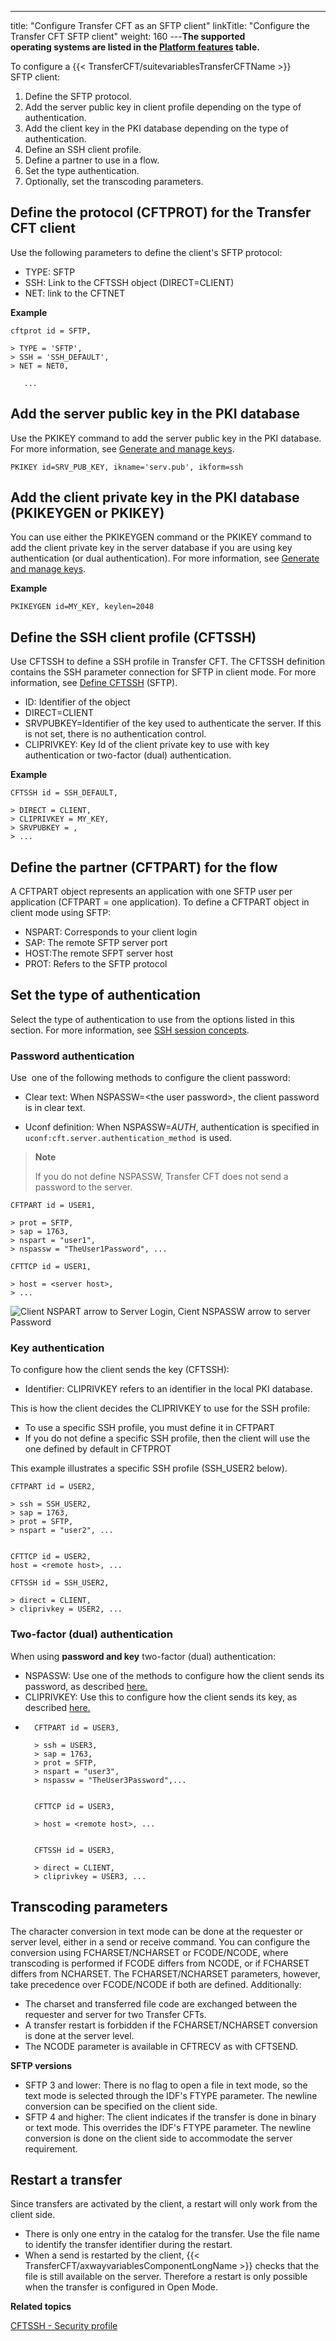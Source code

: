 ---
title: "Configure Transfer CFT as an SFTP client"
linkTitle: "Configure the Transfer CFT SFTP client"
weight: 160
---******The supported operating systems are listed in the [Platform features](../../../datasheet) table.******

To configure a {{< TransferCFT/suitevariablesTransferCFTName  >}} SFTP client:

1. Define the SFTP protocol.
1. Add the server public key in client profile depending on the type of authentication.
1. Add the client key in the PKI database depending on the type of authentication.
1. Define an SSH client profile.
1. Define a partner to use in a flow.
1. Set the type authentication.
1. Optionally, set the transcoding parameters.

## Define the protocol (CFTPROT) for the Transfer CFT client

Use the following parameters to define the client's SFTP protocol:

- TYPE: SFTP
- SSH: Link to the CFTSSH object (DIRECT=CLIENT)
- NET: link to the CFTNET 

****Example****

```
cftprot id = SFTP,

> TYPE = 'SFTP',
> SSH = 'SSH_DEFAULT',
> NET = NET0,

   ...
```

## Add the server public key in the PKI database

Use the PKIKEY command to add the server public key in the PKI database. For more information, see [Generate and manage keys](../new_pki_keys_use).

```
PKIKEY id=SRV_PUB_KEY, ikname='serv.pub', ikform=ssh
```

## Add the client private key in the PKI database (PKIKEYGEN or PKIKEY)

You can use either the PKIKEYGEN command or the PKIKEY command to add the client private key in the server database if you are using key authentication (or dual authentication). For more information, see [Generate and manage keys](../new_pki_keys_use).

****Example****

```
PKIKEYGEN id=MY_KEY, keylen=2048
```

## Define the SSH client profile (CFTSSH)

Use CFTSSH to define a SSH profile in Transfer CFT. The CFTSSH definition contains the SSH parameter connection for SFTP in client mode. For more information, see [Define CFTSSH](../../../c_intro_userinterfaces/web_copilot_ui/cftssl/cftssh)
(SFTP).

- ID: Identifier of the object
- DIRECT=CLIENT
- SRVPUBKEY=Identifier of the key used to authenticate the server. If this is not set, there is no authentication control.
- CLIPRIVKEY: Key Id of the client private key to use with key authentication or two-factor (dual) authentication.

****Example****

```
CFTSSH id = SSH_DEFAULT,

> DIRECT = CLIENT,
> CLIPRIVKEY = MY_KEY,
> SRVPUBKEY = ,
> ...

```

## Define the partner (CFTPART) for the flow

A CFTPART object represents an application with one SFTP user per application (CFTPART = one application). To define a CFTPART object in client mode using SFTP:

- NSPART: Corresponds to your client login
- SAP: The remote SFTP server port
- HOST:The remote SFPT server host
- PROT: Refers to the SFTP protocol

## Set the type of authentication

Select the type of authentication to use from the options listed in this section. For more information, see [SSH session concepts](../sftp_keys_concepts).

<span id="Password"></span>

### Password authentication

Use  one of the following methods to configure the client password:

- Clear text: When NSPASSW=&lt;the user password>, the client password is in clear text.

<!-- -->

- Uconf definition: When NSPASSW=_AUTH_, authentication is specified in `uconf:cft.server.authentication_method `is used.

> **Note**
>
> If you do not define NSPASSW, Transfer CFT does not send a password to the server.

```
CFTPART id = USER1,

> prot = SFTP,
> sap = 1763,
> nspart = "user1",
> nspassw = "TheUser1Password", ...

CFTTCP id = USER1,

> host = <server host>,
> ...

```

![Client NSPART arrow to Server Login, Cient NSPASSW arrow to server Password](/Images/TransferCFT/sftp_client.png)

<span id="Key"></span>

### Key authentication

To configure how the client sends the key (CFTSSH):

- Identifier: CLIPRIVKEY refers to an identifier in the local PKI database.

This is how the client decides the CLIPRIVKEY to use for the SSH profile:

- To use a specific SSH profile, you must define it in CFTPART 
- If you do not define a specific SSH profile, then the client will use the one defined by default in CFTPROT 

This example illustrates a specific SSH profile (SSH_USER2 below).

```
CFTPART id = USER2,

> ssh = SSH_USER2,
> sap = 1763,
> prot = SFTP,
> nspart = "user2", ...

 
CFTTCP id = USER2,
host = <remote host>, ...
 
CFTSSH id = SSH_USER2,

> direct = CLIENT,
> cliprivkey = USER2, ...

```

### Two-factor (dual) authentication

When using **password and key** two-factor (dual) authentication:

- NSPASSW: Use one of the methods to configure how the client sends its password, as described [here.](#Password)
- CLIPRIVKEY: Use this to configure how the client sends its key, as described [here.](#Key)

<!-- -->

- ```
    CFTPART id = USER3,

    > ssh = USER3,
    > sap = 1763,
    > prot = SFTP,
    > nspart = "user3",
    > nspassw = "TheUser3Password",...

     
    CFTTCP id = USER3,

    > host = <remote host>, ...

     
    CFTSSH id = USER3,

    > direct = CLIENT,
    > cliprivkey = USER3, ...

    ```

<span id="Transcod"></span>

## Transcoding parameters

The character conversion in text mode can be done at the requester or server level, either in a send or receive command. You can configure the conversion using FCHARSET/NCHARSET or FCODE/NCODE, where transcoding is performed if FCODE differs from NCODE, or if FCHARSET differs from NCHARSET. The FCHARSET/NCHARSET parameters, however, take precedence over FCODE/NCODE if both are defined. Additionally:

- The charset and transferred file code are exchanged between the requester and server for two Transfer CFTs.
- A transfer restart is forbidden if the FCHARSET/NCHARSET conversion is done at the server level.
- The NCODE parameter is available in CFTRECV as with CFTSEND.

****SFTP versions****

- SFTP 3 and lower: There is no flag to open a file in text mode, so the text mode is selected through the IDF's FTYPE parameter. The newline conversion can be specified on the client side.
- SFTP 4 and higher: The client indicates if the transfer is done in binary or text mode. This overrides the IDF's FTYPE parameter. The newline conversion is done on the client side to accommodate the server requirement.

## Restart a transfer

Since transfers are activated by the client, a restart will only work from the client side.

- There is only one entry in the catalog for the transfer. Use the file name to identify the transfer identifier during the restart.
- When a send is restarted by the client, {{< TransferCFT/axwayvariablesComponentLongName >}} checks that the file is still available on the server. Therefore a restart is only possible when the transfer is configured in Open Mode.

****Related topics****

[CFTSSH - Security profile](../../../c_intro_userinterfaces/web_copilot_ui/cftssl/cftssh)
